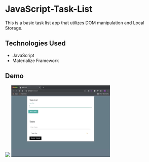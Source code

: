 # JavaScript-Task-List
This is a basic task list app that utilizes DOM manipulation and Local Storage.

## Technologies Used
* JavaScript
* Materialize Framework

## Demo
![](tasklist.gif)
![](tasklist320.gif)
